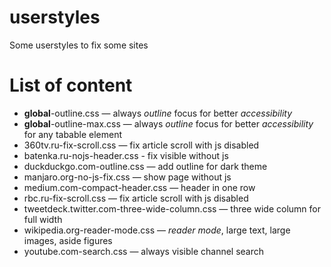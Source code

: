 # userstyles
Some userstyles to fix some sites

# List of content
* **global**-outline.css — always *outline* focus for better *accessibility*
* **global**-outline-max.css — always *outline* focus for better *accessibility* for any tabable element
* 360tv.ru-fix-scroll.css — fix article scroll with js disabled
* batenka.ru-nojs-header.css - fix visible without js
* duckduckgo.com-outline.css — add outline for dark theme
* manjaro.org-no-js-fix.css — show page without js
* medium.com-compact-header.css — header in one row
* rbc.ru-fix-scroll.css — fix article scroll with js disabled
* tweetdeck.twitter.com-three-wide-column.css — three wide column for full width
* wikipedia.org-reader-mode.css — *reader mode*, large text, large images, aside figures
* youtube.com-search.css — always visible channel search

